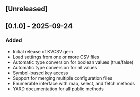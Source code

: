 ## [Unreleased]

## [0.1.0] - 2025-09-24

### Added

- Initial release of KVCSV gem
- Load settings from one or more CSV files
- Automatic type conversion for boolean values (true/false)
- Automatic type conversion for nil values
- Symbol-based key access
- Support for merging multiple configuration files
- Enumerable interface with map, select, and fetch methods
- YARD documentation for all public methods
